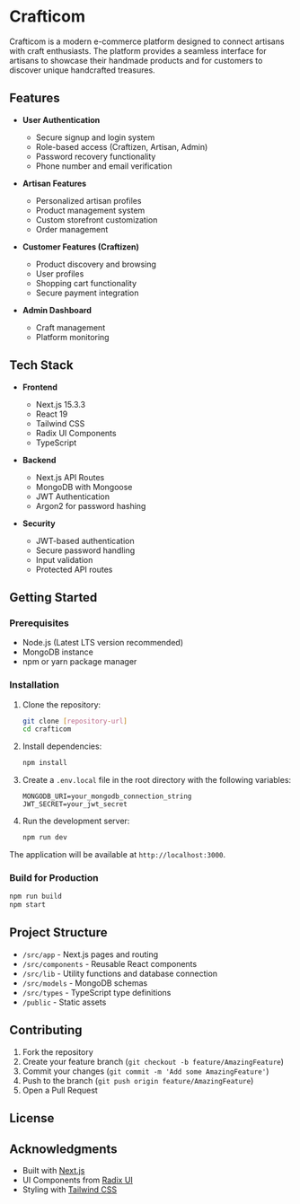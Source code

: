 # Crafticom

Crafticom is a modern e-commerce platform designed to connect artisans with craft enthusiasts. The platform provides a seamless interface for artisans to showcase their handmade products and for customers to discover unique handcrafted treasures.

## Features

- **User Authentication**
  - Secure signup and login system
  - Role-based access (Craftizen, Artisan, Admin)
  - Password recovery functionality
  - Phone number and email verification

- **Artisan Features**
  - Personalized artisan profiles
  - Product management system
  - Custom storefront customization
  - Order management

- **Customer Features (Craftizen)**
  - Product discovery and browsing
  - User profiles
  - Shopping cart functionality
  - Secure payment integration

- **Admin Dashboard**
  - Craft management
  - Platform monitoring

## Tech Stack

- **Frontend**
  - Next.js 15.3.3
  - React 19
  - Tailwind CSS
  - Radix UI Components
  - TypeScript

- **Backend**
  - Next.js API Routes
  - MongoDB with Mongoose
  - JWT Authentication
  - Argon2 for password hashing

- **Security**
  - JWT-based authentication
  - Secure password handling
  - Input validation
  - Protected API routes

## Getting Started

### Prerequisites

- Node.js (Latest LTS version recommended)
- MongoDB instance
- npm or yarn package manager

### Installation

1. Clone the repository:
   ```bash
   git clone [repository-url]
   cd crafticom
   ```

2. Install dependencies:
   ```bash
   npm install
   ```

3. Create a `.env.local` file in the root directory with the following variables:
   ```
   MONGODB_URI=your_mongodb_connection_string
   JWT_SECRET=your_jwt_secret
   ```

4. Run the development server:
   ```bash
   npm run dev
   ```

The application will be available at `http://localhost:3000`.

### Build for Production

```bash
npm run build
npm start
```

## Project Structure

- `/src/app` - Next.js pages and routing
- `/src/components` - Reusable React components
- `/src/lib` - Utility functions and database connection
- `/src/models` - MongoDB schemas
- `/src/types` - TypeScript type definitions
- `/public` - Static assets

## Contributing

1. Fork the repository
2. Create your feature branch (`git checkout -b feature/AmazingFeature`)
3. Commit your changes (`git commit -m 'Add some AmazingFeature'`)
4. Push to the branch (`git push origin feature/AmazingFeature`)
5. Open a Pull Request

## License


## Acknowledgments

- Built with [Next.js](https://nextjs.org/)
- UI Components from [Radix UI](https://www.radix-ui.com/)
- Styling with [Tailwind CSS](https://tailwindcss.com/)